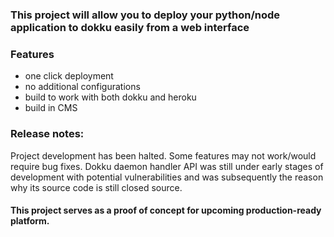 ### This project will allow you to deploy your python/node application to dokku easily from a web interface

### Features
- one click deployment 
- no additional configurations 
- build to work with both dokku and heroku
- build in CMS


### Release notes:

Project development has been halted. Some features may not work/would require bug fixes.
Dokku daemon handler API was still under early stages of development with potential vulnerabilities and was subsequently the reason why its source code is still closed source.

#### This project serves as a proof of concept for upcoming production-ready platform.
 

